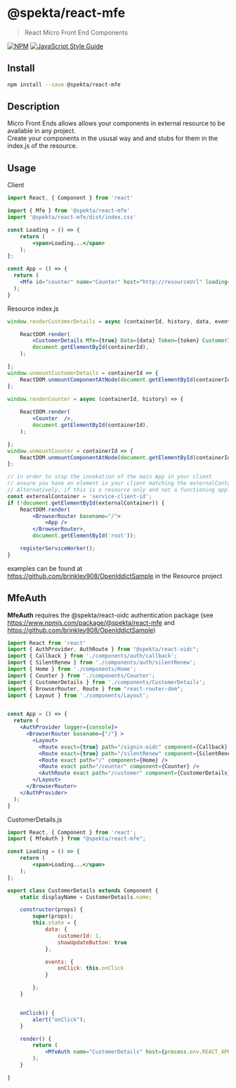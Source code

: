 # @spekta/react-mfe

> React Micro Front End Components

[![NPM](https://img.shields.io/npm/v/@spekta/react-mfe.svg)](https://www.npmjs.com/package/@spekta/react-mfe) [![JavaScript Style Guide](https://img.shields.io/badge/code_style-standard-brightgreen.svg)](https://standardjs.com)

## Install

```bash
npm install --save @spekta/react-mfe
```

## Description
Micro Front Ends allows allows your components in external resource to be available in any project.<br>
Create your components in the ususal way and and stubs for them in the index.js of the resource.

## Usage

Client
```jsx
import React, { Component } from 'react'

import { Mfe } from '@spekta/react-mfe'
import '@spekta/react-mfe/dist/index.css'

const Loading = () => {
    return (
        <span>Loading...</span>
    );
};

const App = () => {
  return (
    <Mfe id="counter" name="Counter" host="http://resourceUrl" loading={Loading} />
  );
}

```
Resource index.js

```jsx
window.renderCustomerDetails = async (containerId, history, data, events, token) => {

    ReactDOM.render(
        <CustomerDetails Mfe={true} Data={data} Token={token} CustomerId={data.customerId} OnClick={events.onClick} ShowUpdateButton={data.showUpdateButton} />,
        document.getElementById(containerId),
    );

};
window.unmountCustomerDetails = containerId => {
    ReactDOM.unmountComponentAtNode(document.getElementById(containerId));
};

window.renderCounter = async (containerId, history) => {
   
    ReactDOM.render(
        <Counter  />,
        document.getElementById(containerId),
    );

};
window.unmountCounter = containerId => {
    ReactDOM.unmountComponentAtNode(document.getElementById(containerId));
};

// in order to stop the invokation of the main App in your client
// ensure you have an element in your client matching the externalContainer value.
// Alternatively, if this is a resource only and not a functioning application, you can exclude the section below.
const externalContainer = 'service-client-id';
if (!document.getElementById(externalContainer)) {
    ReactDOM.render(
        <BrowserRouter basename="/">
            <App />
        </BrowserRouter>,
        document.getElementById('root'));

    registerServiceWorker();
}

```
examples can be found at https://github.com/brinkley908/OpenIddictSample in the Resource project


## MfeAuth

<b>MfeAuth</b> requires the @spekta/react-oidc authentication package
 (see https://www.npmjs.com/package/@spekta/react-mfe and  https://github.com/brinkley908/OpenIddictSample)

```jsx
import React from 'react'
import { AuthProvider, AuthRoute } from "@spekta/react-oidc";
import { Callback } from './components/auth/callback';
import { SilentRenew } from './components/auth/silentRenew';
import { Home } from './components/Home';
import { Counter } from './components/Counter';
import { CustomerDetails } from './components/CustomerDetails';
import { BrowserRouter, Route } from "react-router-dom";
import { Layout } from './components/Layout';


const App = () => {
  return (
    <AuthProvider logger={console}>
      <BrowserRouter basename={"/"} >
        <Layout>
          <Route exact={true} path="/signin-oidc" component={Callback} />
          <Route exact={true} path="/silentRenew" component={SilentRenew} />
          <Route exact path="/" component={Home} />
          <Route exact path="/counter" component={Counter} />
          <AuthRoute exact path="/customer" component={CustomerDetails} />
        </Layout>
      </BrowserRouter>
    </AuthProvider>
  );
}

```
CustomerDetails.js
```jsx
import React, { Component } from 'react';
import { MfeAuth } from "@spekta/react-mfe";

const Loading = () => {
    return (
        <span>Loading...</span>
    );
};

export class CustomerDetails extends Component {
    static displayName = CustomerDetails.name;

    constructor(props) {
        super(props);
        this.state = {
            data: {
                customerId: 1,
                showUpdateButton: true
            },

            events: {
                onClick: this.onClick
            }

        };
    }


    onClick() {
        alert("onClick");
    }

    render() {
        return (
            <MfeAuth name="CustomerDetails" host={process.env.REACT_APP_MFE_RESOURCE} data={this.state.data} events={this.state.events} localStore={true} loading={Loading} />
        );
    }

}

```